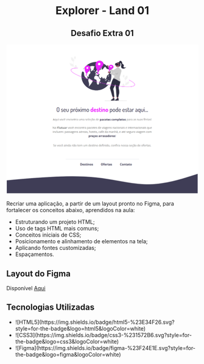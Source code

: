 # <center> Explorer - Land 01

## <center> Desafio Extra 01

![layout desafio 01](/image/preview.png)

Recriar uma aplicação, a partir de um layout pronto no Figma, para fortalecer os conceitos abaixo, aprendidos na aula:

<ul>
  <li>Estruturando um projeto HTML;</li>
  <li>Uso de tags HTML mais comuns;</li>
  <li>Conceitos iniciais de CSS;</li>
  <li>Posicionamento e alinhamento de elementos na tela;</li>
  <li>Aplicando fontes customizadas;</li>
  <li>Espaçamentos.</li>

</ul>

## Layout do Figma

Disponível [Aqui](https://www.figma.com/file/waisYRoNzeBgIxOyrz0b2R/Projeto01-Extra/duplicate)

## Tecnologias Utilizadas

<ul>
<li> ![HTML5](https://img.shields.io/badge/html5-%23E34F26.svg?style=for-the-badge&logo=html5&logoColor=white) </li>
<li> ![CSS3](https://img.shields.io/badge/css3-%231572B6.svg?style=for-the-badge&logo=css3&logoColor=white) </li>
<li>![Figma](https://img.shields.io/badge/figma-%23F24E1E.svg?style=for-the-badge&logo=figma&logoColor=white)</li>
</ul>
